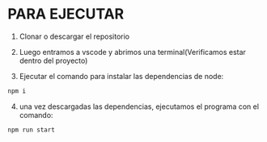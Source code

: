 # PARA EJECUTAR

1. Clonar o descargar el repositorio
   
2. Luego entramos a vscode y abrimos una terminal(Verificamos estar dentro del proyecto)
   
3. Ejecutar el comando para instalar las dependencias de node:
   
```` bash
npm i
````

4. una vez descargadas las dependencias, ejecutamos el programa con el comando:
   
```` bash
npm run start
````



